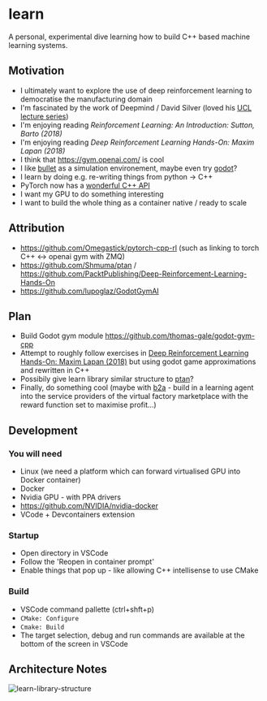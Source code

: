 # learn
A personal, experimental dive learning how to build C++ based machine learning systems.

## Motivation
- I ultimately want to explore the use of deep reinforcement learning to democratise the manufacturing domain
- I'm fascinated by the work of Deepmind / David Silver (loved his [UCL lecture series](https://www.davidsilver.uk/teaching/))
- I'm enjoying reading *Reinforcement Learning: An Introduction: Sutton, Barto (2018)*
- I'm enjoying reading *Deep Reinforcement Learning Hands-On: Maxim Lapan (2018)*
- I think that https://gym.openai.com/ is cool
- I like [bullet](https://github.com/bulletphysics/bullet3) as a simulation environement, maybe even try [godot](https://github.com/godotengine/godot)?
- I learn by doing e.g. re-writing things from python -> C++
- PyTorch now has a [wonderful C++ API](https://pytorch.org/cppdocs/)
- I want my GPU to do something interesting
- I want to build the whole thing as a container native / ready to scale

## Attribution
- https://github.com/Omegastick/pytorch-cpp-rl (such as linking to torch C++ <-> openai gym with ZMQ)
- https://github.com/Shmuma/ptan / https://github.com/PacktPublishing/Deep-Reinforcement-Learning-Hands-On 
- https://github.com/lupoglaz/GodotGymAI

## Plan
- Build Godot gym module https://github.com/thomas-gale/godot-gym-cpp
- Attempt to roughly follow exercises in [Deep Reinforcement Learning Hands-On: Maxim Lapan (2018)](https://github.com/PacktPublishing/Deep-Reinforcement-Learning-Hands-On) but using godot game approximations and rewritten in C++
- Possibily give learn library similar structure to [ptan](https://github.com/Shmuma/ptan)?
- Finally, do something cool (maybe with [b2a](https://github.com/thomas-gale/bits-to-atoms) - build in a learning agent into the service providers of the virtual factory marketplace with the reward function set to maximise profit...)

## Development
### You will need
- Linux (we need a platform which can forward virtualised GPU into Docker container)
- Docker
- Nvidia GPU - with PPA drivers
- https://github.com/NVIDIA/nvidia-docker
- VCode + Devcontainers extension

### Startup
- Open directory in VSCode
- Follow the 'Reopen in container prompt'
- Enable things that pop up - like allowing C++ intellisense to use CMake

### Build
- VSCode command pallette (ctrl+shft+p)
- `CMake: Configure`
- `Cmake: Build`
- The target selection, debug and run commands are available at the bottom of the screen in VSCode


## Architecture Notes
![learn-library-structure](https://user-images.githubusercontent.com/11990706/85264505-b08f4800-b468-11ea-8365-7c050780c4fa.png)
